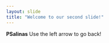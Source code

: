 ```yaml
---
layout: slide
title: "Welcome to our second slide!"
---
```

**PSalinas**
Use the left arrow to go back!
